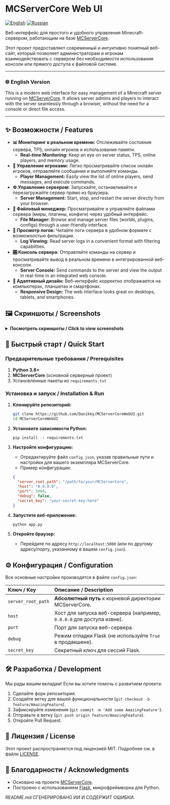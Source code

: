 # MCServerCore Web UI

[![English](https://img.shields.io/badge/Language-English-blue?style=flat-square)](README.md)
[![Russian](https://img.shields.io/badge/Language-Русский-green?style=flat-square)](README.ru.md)

Веб-интерфейс для простого и удобного управления Minecraft-сервером, работающим на базе [MCServerCore](https://github.com/Danikky/MCServerCore).

Этот проект предоставляет современный и интуитивно понятный веб-сайт, который позволяет администраторам и игрокам взаимодействовать с сервером без необходимости использования консоли или прямого доступа к файловой системе.

---

### 🌐 English Version

This is a modern web interface for easy management of a Minecraft server running on [MCServerCore](https://github.com/Danikky/MCServerCore). It allows server admins and players to interact with the server seamlessly through a browser, without the need for a console or direct file access.

---

## ✨ Возможности / Features

*   **📊 Мониторинг в реальном времени:** Отслеживайте состояние сервера, TPS, онлайн игроков и использование памяти.
    *   **Real-time Monitoring:** Keep an eye on server status, TPS, online players, and memory usage.
*   **👥 Управление игроками:** Легко просматривайте список онлайн игроков, отправляйте сообщения и выполняйте команды.
    *   **Player Management:** Easily view the list of online players, send messages, and execute commands.
*   **⚙️ Управление сервером:** Запускайте, останавливайте и перезагружайте сервер прямо из браузера.
    *   **Server Management:** Start, stop, and restart the server directly from your browser.
*   **📁 Файловый менеджер:** Просматривайте и управляйте файлами сервера (миры, плагины, конфиги) через удобный интерфейс.
    *   **File Manager:** Browse and manage server files (worlds, plugins, configs) through a user-friendly interface.
*   **📰 Просмотр логов:** Читайте логи сервера в удобном формате с возможностью фильтрации.
    *   **Log Viewing:** Read server logs in a convenient format with filtering capabilities.
*   **🎛️ Консоль сервера:** Отправляйте команды на сервер и просматривайте вывод в реальном времени в интегрированной веб-консоли.
    *   **Server Console:** Send commands to the server and view the output in real-time in an integrated web console.
*   **📱 Адаптивный дизайн:** Веб-интерфейс корректно отображается на компьютерах, планшетах и смартфонах.
    *   **Responsive Design:** The web interface looks great on desktops, tablets, and smartphones.

## 🖼️ Скриншоты / Screenshots

<details>
<summary><b>Посмотреть скриншоты / Click to view screenshots</b></summary>

| Панель управления / Dashboard | Управление игроками / Player Management |
| :---: | :---: |
| ![Dashboard](screenshots/dashboard.png) | ![Players](screenshots/players.png) |
| Файловый менеджер / File Manager | Консоль / Console |
| ![File Manager](screenshots/files.png) | ![Console](screenshots/console.png) |

</details>

## 🚀 Быстрый старт / Quick Start

### Предварительные требования / Prerequisites

1.  **Python 3.8+**
2.  **MCServerCore** (основной серверный проект)
3.  Установленные пакеты из `requirements.txt`

### Установка и запуск / Installation & Run

1.  **Клонируйте репозиторий:**
    ```bash
    git clone https://github.com/Danikky/MCServerCoreWebUI.git
    cd MCServerCoreWebUI
    ```

2.  **Установите зависимости Python:**
    ```bash
    pip install -r requirements.txt
    ```

3.  **Настройте конфигурацию:**
    *   Отредактируйте файл `config.json`, указав правильные пути и настройки для вашего экземпляра MCServerCore.
    *   Пример конфигурации:
    ```json
    {
      "server_root_path": "/path/to/your/MCServerCore",
      "host": "0.0.0.0",
      "port": 5000,
      "debug": false,
      "secret_key": "your-secret-key-here"
    }
    ```

4.  **Запустите веб-приложение:**
    ```bash
    python app.py
    ```

5.  **Откройте браузер:**
    *   Перейдите по адресу `http://localhost:5000` (или по другому адресу/порту, указанному в вашем `config.json`).

## ⚙️ Конфигурация / Configuration

Все основные настройки производятся в файле `config.json`:

| Ключ / Key | Описание / Description |
| :--- | :--- |
| `server_root_path` | **Абсолютный путь** к корневой директории MCServerCore. |
| `host` | Хост для запуска веб-сервера (например, `0.0.0.0` для доступа извне). |
| `port` | Порт для запуска веб-сервера. |
| `debug` | Режим отладки Flask (не используйте `True` в продакшене). |
| `secret_key` | Секретный ключ для сессий Flask. |

## 🛠️ Разработка / Development

Мы рады вашим вкладам! Если вы хотите помочь с развитием проекта:

1.  Сделайте форк репозитория.
2.  Создайте ветку для вашей функциональности (`git checkout -b feature/AmazingFeature`).
3.  Зафиксируйте изменения (`git commit -m 'Add some AmazingFeature'`).
4.  Отправьте в ветку (`git push origin feature/AmazingFeature`).
5.  Откройте Pull Request.

## 📜 Лицензия / License

Этот проект распространяется под лицензией MIT. Подробнее см. в файле [LICENSE](LICENSE).

## 🤝 Благодарности / Acknowledgments

*   Основано на проекте [MCServerCore](https://github.com/Danikky/MCServerCore).
*   Построено с использованием [Flask](https://flask.palletsprojects.com/), микрофреймворка для Python.

README.md СГЕНЕРИРОВАНО ИИ И СОДЕРЖИТ ОШИБКИ.